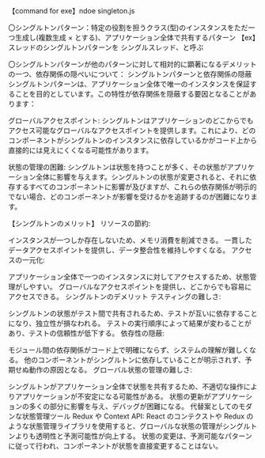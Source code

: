 【command for exe】ndoe singleton.js

〇シングルトンパターン：特定の役割を担うクラス(型)のインスタンスをただ一つ生成し(複数生成 × とする)、アプリケーション全体で共有するパターン
【ex】スレッドのシングルトンパターンを
シングルスレッド、と呼ぶ

〇シングルトンパターンが他のパターンに対して相対的に顕著になるデメリットの一つ、依存関係の隠ぺいについて：
シングルトンパターンと依存関係の隠蔽
シングルトンパターンは、アプリケーション全体で唯一のインスタンスを保証することを目的としています。この特性が依存関係を隠蔽する要因となることがあります：

グローバルアクセスポイント:
シングルトンはアプリケーションのどこからでもアクセス可能なグローバルなアクセスポイントを提供します。これにより、どのコンポーネントがシングルトンのインスタンスに依存しているかがコード上から直接的には見えにくくなる可能性があります。

状態の管理の困難:
シングルトンは状態を持つことが多く、その状態がアプリケーション全体に影響を与えます。シングルトンの状態が変更されると、それに依存するすべてのコンポーネントに影響が及びますが、これらの依存関係が明示的でない場合、どのコンポーネントが影響を受けるかを追跡するのが困難になります。

【シングルトンのメリット】
リソースの節約:

インスタンスが一つしか存在しないため、メモリ消費を削減できる。
一貫したデータアクセスポイントを提供し、データ整合性を維持しやすくなる。
アクセスの一元化:

アプリケーション全体で一つのインスタンスに対してアクセスするため、状態管理がしやすい。
グローバルなアクセスポイントを提供し、どこからでも容易にアクセスできる。
シングルトンのデメリット
テスティングの難しさ:

シングルトンの状態がテスト間で共有されるため、テストが互いに依存することになり、独立性が損なわれる。
テストの実行順序によって結果が変わることがあり、テストの信頼性が低下する。
依存性の隠蔽:

モジュール間の依存関係がコード上で明確にならず、システムの理解が難しくなる。
他のコンポーネントがシングルトンに依存していることが明示されず、予期せぬ動作の原因となる。
グローバル状態の管理の難しさ:

シングルトンがアプリケーション全体で状態を共有するため、不適切な操作によりアプリケーションが不安定になる可能性がある。
状態の更新がアプリケーションの多くの部分に影響を与え、デバッグが困難になる。
代替案としてのモダンな状態管理ツール
Redux や Context API:
React のコンテクストや Redux のような状態管理ライブラリを使用すると、グローバルな状態の管理がシングルトンよりも透明性と予測可能性が向上する。
状態の変更は、予測可能なパターンに従って行われ、コンポーネントが状態を直接変更することはない。

